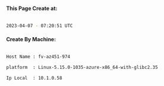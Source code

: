 
   
#### This Page Create at:

```bash

2023-04-07 - 07:20:51 UTC

```

#### Create By Machine:

```bash

Host Name : fv-az451-974

platform  : Linux-5.15.0-1035-azure-x86_64-with-glibc2.35

Ip Local  : 10.1.0.58

```

